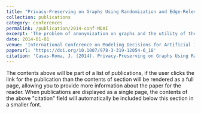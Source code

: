```yaml
---
title: "Privacy-Preserving on Graphs Using Randomization and Edge-Relevance"
collection: publications
category: conferences
permalink: /publication/2014-conf-MDAI
excerpt: 'The problem of anonymization on graphs and the utility of the released data are considered in this paper. Although there are some anonymization methods for graphs, most of them cannot be applied on medium or large networks due to their complexity. Nevertheless, random-based methods are able to work with medium or large networks while fulfilling the desired privacy level. In this paper, we devise a simple and efficient algorithm for randomization on graphs. Our algorithm considers the edge’s relevance, preserving the most important edges of the graph, in order to improve the data utility and reduce the information loss on anonymous data. We apply our algorithm to different real datasets and demonstrate their efficiency and practical utility.'
date: 2014-01-01
venue: 'International Conference on Modeling Decisions for Artificial Intelligence'
paperurl: 'https://doi.org/10.1007/978-3-319-12054-6_18'
citation: 'Casas-Roma, J. (2014). Privacy-Preserving on Graphs Using Randomization and Edge-Relevance. In: Torra, V., Narukawa, Y., Endo, Y. (eds) Modeling Decisions for Artificial Intelligence. MDAI 2014. Lecture Notes in Computer Science(), vol 8825. Springer, Cham. https://doi.org/10.1007/978-3-319-12054-6_18'
---
```


The contents above will be part of a list of publications, if the user clicks the link for the publication than the contents of section will be rendered as a full page, allowing you to provide more information about the paper for the reader. When publications are displayed as a single page, the contents of the above "citation" field will automatically be included below this section in a smaller font.
